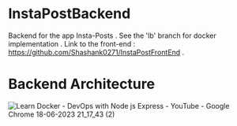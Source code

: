 # InstaPostBackend
Backend for the app Insta-Posts . See the 'lb' branch for docker implementation . Link to the front-end : https://github.com/Shashank0271/InstaPostFrontEnd . 

# Backend Architecture 

![Learn Docker - DevOps with Node js   Express - YouTube - Google Chrome 18-06-2023 21_17_43 (2)](https://github.com/Shashank0271/InstaPostBackend/assets/90961736/bc9ad4bb-1d76-4bf8-ba2c-3662b39d8754)
